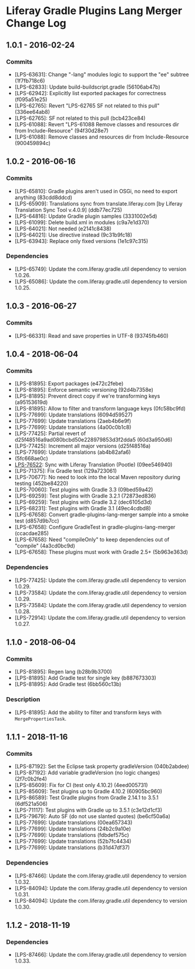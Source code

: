 # Liferay Gradle Plugins Lang Merger Change Log

## 1.0.1 - 2016-02-24

### Commits
- [LPS-63631]: Change "-lang" modules logic to support the "ee" subtree
(1f7fb718c6)
- [LPS-62833]: Update build-buildscript.gradle (56106ab47b)
- [LPS-62942]: Explicitly list exported packages for correctness (f095a51e25)
- [LPS-62765]: Revert "LPS-62765 SF not related to this pull" (336ee64ab8)
- [LPS-62765]: SF not related to this pull (bcb423ce84)
- [LPS-61088]: Revert "LPS-61088 Remove classes and resources dir from
Include-Resource" (94f30d28e7)
- [LPS-61088]: Remove classes and resources dir from Include-Resource
(900459894c)

## 1.0.2 - 2016-06-16

### Commits
- [LPS-65810]: Gradle plugins aren't used in OSGi, no need to export anything
(83cdd8ddcd)
- [LPS-65909]: Translations sync from translate.liferay.com [by Liferay
Translation Sync Tool v.4.0.9] (ddb77ec725)
- [LPS-64816]: Update Gradle plugin samples (3331002e5d)
- [LPS-61099]: Delete build.xml in modules (c9a7e1d370)
- [LPS-64021]: Not needed (e2141c8438)
- [LPS-64021]: Use directive instead (9c31b9fc18)
- [LPS-63943]: Replace only fixed versions (1e1c97c315)

### Dependencies
- [LPS-65749]: Update the com.liferay.gradle.util dependency to version 1.0.26.
- [LPS-65086]: Update the com.liferay.gradle.util dependency to version 1.0.25.

## 1.0.3 - 2016-06-27

### Commits
- [LPS-66331]: Read and save properties in UTF-8 (93745fb460)

## 1.0.4 - 2018-06-04

### Commits
- [LPS-81895]: Export packages (e472c2febe)
- [LPS-81895]: Enforce semantic versioning (92d4b7358e)
- [LPS-81895]: Prevent direct copy if we're transforming keys (a95153619d)
- [LPS-81895]: Allow to filter and transform language keys (0fc58bc9fd)
- [LPS-77699]: Update translations (6094d59527)
- [LPS-77699]: Update translations (2aeb4b6e9f)
- [LPS-77699]: Update translations (4a00c0b1c8)
- [LPS-77425]: Partial revert of d25f48516a9ad080bcbd50e228979853d3f2dda5
(60d3a950d6)
- [LPS-77425]: Increment all major versions (d25f48516a)
- [LPS-77699]: Update translations (ab4b82afa6)
- [LPS-76522]: Revert "LPS-76522 Sync with Liferay Translation (Pootle)"
(5fc668ae0c)
- [LPS-76522]: Sync with Liferay Translation (Pootle) (09ee546940)
- [LPS-71375]: Fix Gradle test (129a723061)
- [LPS-70677]: No need to look into the local Maven repository during testing
(452be84220)
- [LPS-70060]: Test plugins with Gradle 3.3 (09bed59a42)
- [LPS-69259]: Test plugins with Gradle 3.2.1 (72873ed836)
- [LPS-69259]: Test plugins with Gradle 3.2 (dec6105d3d)
- [LPS-68231]: Test plugins with Gradle 3.1 (49ec4cdbd8)
- [LPS-67658]: Convert gradle-plugins-lang-merger sample into a smoke test
(d857d9b7cc)
- [LPS-67658]: Configure GradleTest in gradle-plugins-lang-merger (ccacdae285)
- [LPS-67658]: Need "compileOnly" to keep dependencies out of "compile"
(4a3cd0bc9d)
- [LPS-67658]: These plugins must work with Gradle 2.5+ (5b963e363d)

### Dependencies
- [LPS-77425]: Update the com.liferay.gradle.util dependency to version 1.0.29.
- [LPS-73584]: Update the com.liferay.gradle.util dependency to version 1.0.29.
- [LPS-73584]: Update the com.liferay.gradle.util dependency to version 1.0.28.
- [LPS-72914]: Update the com.liferay.gradle.util dependency to version 1.0.27.

## 1.1.0 - 2018-06-04

### Commits
- [LPS-81895]: Regen lang (b28b9b3700)
- [LPS-81895]: Add Gradle test for single key (b887673303)
- [LPS-81895]: Add Gradle test (6bb560c13b)

### Description
- [LPS-81895]: Add the ability to filter and transform keys with
`MergePropertiesTask`.

## 1.1.1 - 2018-11-16

### Commits
- [LPS-87192]: Set the Eclipse task property gradleVersion (040b2abdee)
- [LPS-87192]: Add variable gradleVersion (no logic changes) (2f7c0b2fe4)
- [LPS-85609]: Fix for CI (test only 4.10.2) (4eed005731)
- [LPS-85609]: Test plugins up to Gradle 4.10.2 (60905bc960)
- [LPS-86589]: Test Gradle plugins from Gradle 2.14.1 to 3.5.1 (6df521a506)
- [LPS-71117]: Test plugins with Gradle up to 3.5.1 (c3e12d1cf3)
- [LPS-79679]: Auto SF (do not use slanted quotes) (be6cf50a6a)
- [LPS-77699]: Update translations (00ea657343)
- [LPS-77699]: Update translations (24b2c9a10e)
- [LPS-77699]: Update translations (fdbdef575c)
- [LPS-77699]: Update translations (52b7fc4434)
- [LPS-77699]: Update translations (b31d47df37)

### Dependencies
- [LPS-87466]: Update the com.liferay.gradle.util dependency to version 1.0.32.
- [LPS-84094]: Update the com.liferay.gradle.util dependency to version 1.0.31.
- [LPS-84094]: Update the com.liferay.gradle.util dependency to version 1.0.30.

## 1.1.2 - 2018-11-19

### Dependencies
- [LPS-87466]: Update the com.liferay.gradle.util dependency to version 1.0.33.